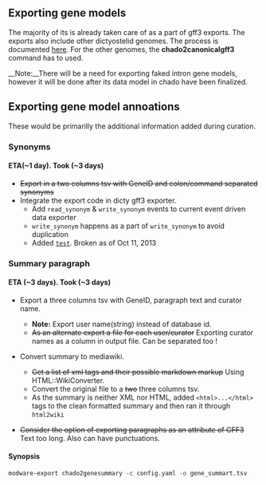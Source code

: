 ## Exporting gene models
The majority of its is already taken care of as a part of gff3 exports. The exports also include other dictyostelid genomes. 
The process is documented [here](http://dictybase.github.io/blog/2013/03/06/exporting-discoideum-annotations/). For the other genomes, the __chado2canonicalgff3__ command has to used.

__Note:__There will be a need for exporting faked intron gene models, however it will be done after its data model in chado have been finalized.

## Exporting gene model annoations
These would be primarilly the additional information added during curation.

### Synonyms
#### ETA(~1 day). Took (~3 days)
* ~~Export in a two columns tsv with GeneID and colon/command separated synonyms~~
* Integrate the export code in dicty gff3 exporter.
   * Add `read_synonym` & `write_synonym` events to current event driven data exporter
   * `write_synonym` happens as a part of `write_synonym` to avoid duplication
   * Added [`test`](https://github.com/dictyBase/Modware-Loader/commit/6bb3f32a6c7f22abcc6226fc1f4ea51e64f40a42). Broken as of Oct 11, 2013

### Summary paragraph
#### ETA (~3 days). Took (~3 days)
* Export a three columns tsv with GeneID, paragraph text and curator name.
  *  __Note:__ Export user name(string) instead of database id.
  * ~~As an alternate export a file for each user/curator~~ Exporting curator names as a column in output file. Can be separated too !

* Convert summary to mediawiki.
  * ~~Get a list of xml tags and their possible markdown markup~~ Using HTML::WikiConverter.
  * Convert the original file to a ~~two~~ three columns tsv.
  * As the summary is neither XML nor HTML, added `<html>...</html>` tags to the clean formatted summary and then ran it through `html2wiki`

* ~~Consider the option of exporting paragraphs as an attribute of GFF3~~ Text too long. Also can have punctuations.

#### Synopsis

```perl
modware-export chado2genesummary -c config.yaml -o gene_summart.tsv
```
